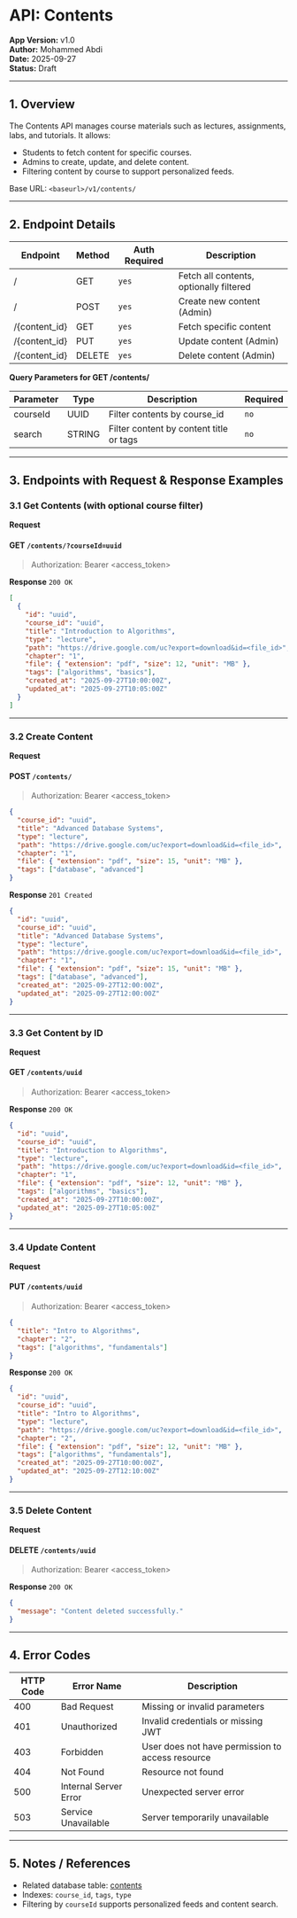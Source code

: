 # API: Contents

**App Version:** v1.0  
**Author:** Mohammed Abdi  
**Date:** 2025-09-27  
**Status:** Draft

---

## 1. Overview

The Contents API manages course materials such as lectures, assignments, labs, and tutorials. It allows:

- Students to fetch content for specific courses.
- Admins to create, update, and delete content.
- Filtering content by course to support personalized feeds.

Base URL: `<baseurl>/v1/contents/`

---

## 2. Endpoint Details

| Endpoint      | Method | Auth Required | Description                             |
| ------------- | ------ | ------------- | --------------------------------------- |
| /             | GET    | `yes`         | Fetch all contents, optionally filtered |
| /             | POST   | `yes`         | Create new content (Admin)              |
| /{content_id} | GET    | `yes`         | Fetch specific content                  |
| /{content_id} | PUT    | `yes`         | Update content (Admin)                  |
| /{content_id} | DELETE | `yes`         | Delete content (Admin)                  |

**Query Parameters for GET /contents/**

| Parameter | Type   | Description                             | Required |
| --------- | ------ | --------------------------------------- | -------- |
| courseId  | UUID   | Filter contents by course_id            | `no`     |
| search    | STRING | Filter content by content title or tags | `no`     |

---

## 3. Endpoints with Request & Response Examples

### 3.1 Get Contents (with optional course filter)

**Request**

#### GET `/contents/?courseId=uuid`

> Authorization: Bearer <access_token>

**Response** `200 OK`

```json
[
  {
    "id": "uuid",
    "course_id": "uuid",
    "title": "Introduction to Algorithms",
    "type": "lecture",
    "path": "https://drive.google.com/uc?export=download&id=<file_id>",
    "chapter": "1",
    "file": { "extension": "pdf", "size": 12, "unit": "MB" },
    "tags": ["algorithms", "basics"],
    "created_at": "2025-09-27T10:00:00Z",
    "updated_at": "2025-09-27T10:05:00Z"
  }
]
```

---

### 3.2 Create Content

**Request**

#### POST `/contents/`

> Authorization: Bearer <access_token>

```json
{
  "course_id": "uuid",
  "title": "Advanced Database Systems",
  "type": "lecture",
  "path": "https://drive.google.com/uc?export=download&id=<file_id>",
  "chapter": "1",
  "file": { "extension": "pdf", "size": 15, "unit": "MB" },
  "tags": ["database", "advanced"]
}
```

**Response** `201 Created`

```json
{
  "id": "uuid",
  "course_id": "uuid",
  "title": "Advanced Database Systems",
  "type": "lecture",
  "path": "https://drive.google.com/uc?export=download&id=<file_id>",
  "chapter": "1",
  "file": { "extension": "pdf", "size": 15, "unit": "MB" },
  "tags": ["database", "advanced"],
  "created_at": "2025-09-27T12:00:00Z",
  "updated_at": "2025-09-27T12:00:00Z"
}
```

---

### 3.3 Get Content by ID

**Request**

#### GET `/contents/uuid`

> Authorization: Bearer <access_token>

**Response** `200 OK`

```json
{
  "id": "uuid",
  "course_id": "uuid",
  "title": "Introduction to Algorithms",
  "type": "lecture",
  "path": "https://drive.google.com/uc?export=download&id=<file_id>",
  "chapter": "1",
  "file": { "extension": "pdf", "size": 12, "unit": "MB" },
  "tags": ["algorithms", "basics"],
  "created_at": "2025-09-27T10:00:00Z",
  "updated_at": "2025-09-27T10:05:00Z"
}
```

---

### 3.4 Update Content

**Request**

#### PUT `/contents/uuid`

> Authorization: Bearer <access_token>

```json
{
  "title": "Intro to Algorithms",
  "chapter": "2",
  "tags": ["algorithms", "fundamentals"]
}
```

**Response** `200 OK`

```json
{
  "id": "uuid",
  "course_id": "uuid",
  "title": "Intro to Algorithms",
  "type": "lecture",
  "path": "https://drive.google.com/uc?export=download&id=<file_id>",
  "chapter": "2",
  "file": { "extension": "pdf", "size": 12, "unit": "MB" },
  "tags": ["algorithms", "fundamentals"],
  "created_at": "2025-09-27T10:00:00Z",
  "updated_at": "2025-09-27T12:10:00Z"
}
```

---

### 3.5 Delete Content

**Request**

#### DELETE `/contents/uuid`

> Authorization: Bearer <access_token>

**Response** `200 OK`

```json
{
  "message": "Content deleted successfully."
}
```

---

## 4. Error Codes

| HTTP Code | Error Name            | Description                                      |
| --------- | --------------------- | ------------------------------------------------ |
| 400       | Bad Request           | Missing or invalid parameters                    |
| 401       | Unauthorized          | Invalid credentials or missing JWT               |
| 403       | Forbidden             | User does not have permission to access resource |
| 404       | Not Found             | Resource not found                               |
| 500       | Internal Server Error | Unexpected server error                          |
| 503       | Service Unavailable   | Server temporarily unavailable                   |

---

## 5. Notes / References

- Related database table: [contents](../architecture/database-schema.md/#6-contents)
- Indexes: `course_id`, `tags`, `type`
- Filtering by `courseId` supports personalized feeds and content search.
